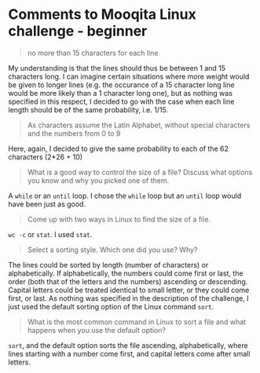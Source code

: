 # Comments to Mooqita Linux challenge - beginner

> no more than 15 characters for each line

My understanding is that the lines should thus be between 1 and 15 characters long.
I can imagine certain situations where more weight would be given to longer lines (e.g. the occurance of a 15 character long line would be more likely than a 1 character long one), but as nothing was specified in this respect, I decided to go with the case when each line length should be of the same probability, i.e. 1/15.

> As characters assume the Latin Alphabet, without special characters and the numbers from 0 to 9

Here, again, I decided to give the same probability to each of the 62 characters (2*26 + 10)

> What is a good way to control the size of a file? Discuss what options you know and why you picked one of them.

A `while` or an `until` loop. I chose the `while` loop but an `until` loop would have been just as good.

> Come up with two ways in Linux to find the size of a file.

`wc -c` or `stat`. I used `stat`.

> Select a sorting style. Which one did you use? Why?

The lines could be sorted by length (number of characters) or alphabetically. If alphabetically, the numbers could come first or last, the order (both that of the letters and the numbers) ascending or descending. Capital letters could be treated identical to small letter, or they could come first, or last.
As nothing was specified in the description of the challenge, I just used the default sorting option of the Linux command `sort`.

> What is the most common command in Linux to sort a file and what happens when you use the default option?

`sort`, and the default option sorts the file ascending, alphabetically, where lines starting with a number come first, and capital letters come after small letters.
